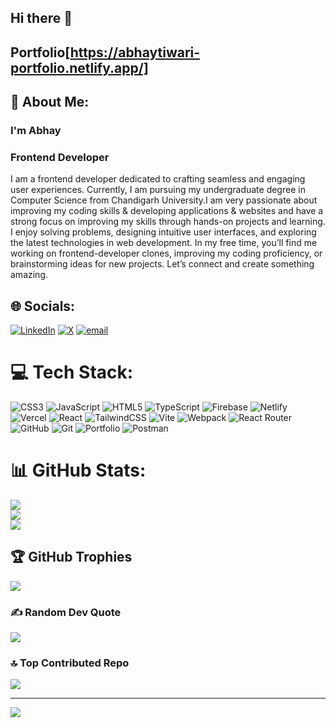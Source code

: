 ## Hi there 👋 
## Portfolio[https://abhaytiwari-portfolio.netlify.app/]
## 🚀 About Me:
### I'm Abhay
### Frontend Developer
I am a frontend developer dedicated to crafting seamless and engaging user experiences. Currently, I am pursuing my undergraduate degree in Computer Science from Chandigarh University.I am very passionate about improving my coding skills & developing applications & websites and have a strong focus on improving my skills through hands-on projects and learning. I enjoy solving problems, designing intuitive user interfaces, and exploring the latest technologies in web development. In my free time, you’ll find me working on frontend-developer clones, improving my coding proficiency, or brainstorming ideas for new projects. Let’s connect and create something amazing.

## 🌐 Socials:
[![LinkedIn](https://img.shields.io/badge/LinkedIn-%230077B5.svg?logo=linkedin&logoColor=white)](https://linkedin.com/in/https://www.linkedin.com/in/abhay-tiwari-974501249/) [![X](https://img.shields.io/badge/X-black.svg?logo=X&logoColor=white)](https://x.com/@Abhay_January14) [![email](https://img.shields.io/badge/Email-D14836?logo=gmail&logoColor=white)](mailto:abhi.tiwari2027@gmail.com) 

# 💻 Tech Stack:
![CSS3](https://img.shields.io/badge/css3-%231572B6.svg?style=for-the-badge&logo=css3&logoColor=white) ![JavaScript](https://img.shields.io/badge/javascript-%23323330.svg?style=for-the-badge&logo=javascript&logoColor=%23F7DF1E) ![HTML5](https://img.shields.io/badge/html5-%23E34F26.svg?style=for-the-badge&logo=html5&logoColor=white) ![TypeScript](https://img.shields.io/badge/typescript-%23007ACC.svg?style=for-the-badge&logo=typescript&logoColor=white) ![Firebase](https://img.shields.io/badge/firebase-%23039BE5.svg?style=for-the-badge&logo=firebase) ![Netlify](https://img.shields.io/badge/netlify-%23000000.svg?style=for-the-badge&logo=netlify&logoColor=#00C7B7) ![Vercel](https://img.shields.io/badge/vercel-%23000000.svg?style=for-the-badge&logo=vercel&logoColor=white) ![React](https://img.shields.io/badge/react-%2320232a.svg?style=for-the-badge&logo=react&logoColor=%2361DAFB) ![TailwindCSS](https://img.shields.io/badge/tailwindcss-%2338B2AC.svg?style=for-the-badge&logo=tailwind-css&logoColor=white) ![Vite](https://img.shields.io/badge/vite-%23646CFF.svg?style=for-the-badge&logo=vite&logoColor=white) ![Webpack](https://img.shields.io/badge/webpack-%238DD6F9.svg?style=for-the-badge&logo=webpack&logoColor=black) ![React Router](https://img.shields.io/badge/React_Router-CA4245?style=for-the-badge&logo=react-router&logoColor=white) ![GitHub](https://img.shields.io/badge/github-%23121011.svg?style=for-the-badge&logo=github&logoColor=white) ![Git](https://img.shields.io/badge/git-%23F05033.svg?style=for-the-badge&logo=git&logoColor=white) ![Portfolio](https://img.shields.io/badge/Portfolio-%23000000.svg?style=for-the-badge&logo=firefox&logoColor=#FF7139) ![Postman](https://img.shields.io/badge/Postman-FF6C37?style=for-the-badge&logo=postman&logoColor=white)
# 📊 GitHub Stats:
![](https://github-readme-stats.vercel.app/api?username=abhay-ti2002&theme=dark&hide_border=false&include_all_commits=false&count_private=false)<br/>
![](https://nirzak-streak-stats.vercel.app/?user=abhay-ti2002&theme=dark&hide_border=false)<br/>
![](https://github-readme-stats.vercel.app/api/top-langs/?username=abhay-ti2002&theme=dark&hide_border=false&include_all_commits=false&count_private=false&layout=compact)

## 🏆 GitHub Trophies
![](https://github-profile-trophy.vercel.app/?username=abhay-ti2002&theme=shadow_green&no-frame=false&no-bg=true&margin-w=4)

### ✍️ Random Dev Quote
![](https://quotes-github-readme.vercel.app/api?type=horizontal&theme=dark)

### 🔝 Top Contributed Repo
![](https://github-contributor-stats.vercel.app/api?username=abhay-ti2002&limit=5&theme=dark&combine_all_yearly_contributions=true)

---
[![](https://visitcount.itsvg.in/api?id=abhay-ti2002&icon=4&color=3)](https://visitcount.itsvg.in)

<!-- Proudly created with GPRM ( https://gprm.itsvg.in ) -->

